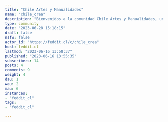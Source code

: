 ```yaml
---
title: "Chile Artes y Manualidades" 
name: "chile_crea"
description: "Bienvenidos a la comunidad Chile Artes y Manualidades, una instancia para compartir nuestros hobbies y arte, buscar datos de insumos, recursos, etc.Si eres chileno y/o resides en Chile y te gusta dibujar, pintar, tejer, etc, este es tu espacio. Desde ya son bienvenidos a hacer suyo este espacio :)"
type: community
date: "2023-06-28 15:18:15"
draft: false
nsfw: false
actor_id: "https://feddit.cl/c/chile_crea"
host: feddit.cl
lastmod: "2023-06-16 13:58:37"
published: "2023-06-16 13:55:35"
subscribers: 14
posts: 4
comments: 9
weight: 4
dau: 1
wau: 2
mau: 6
instances:
- "feddit_cl"
tags: 
- "feddit_cl"

---
```

